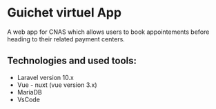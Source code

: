 # Guichet virtuel App
A web app for CNAS which allows users to book appointements before heading to their related payment centers.

## Technologies and used tools:
 - Laravel version 10.x
 - Vue - nuxt (vue version 3.x)
 - MariaDB
 - VsCode
 
